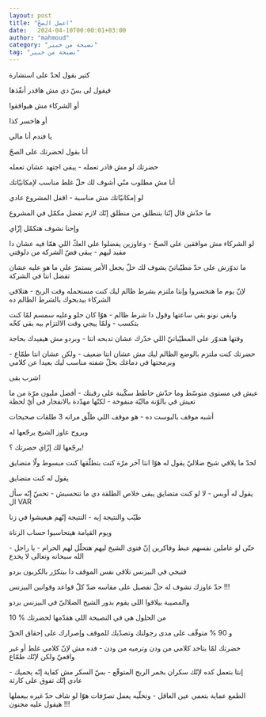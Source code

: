 ```yaml
---
layout: post
title: "اعمل الصحّ"
date:   2024-04-10T00:00:01+03:00
author: "mahmoud"
category: "نصيحة من خبير"
tag: "نصيحة من خبير"
---
```



كتير بقول لحدّ على استشارة

فيقول لي بسّ دي مش هاقدر أنفّذها

أو الشركاء مش هيوافقوا

أو هاخسر كذا




يا فندم أنا مالي

أنا بقول لحضرتك على الصحّ

حضرتك لو مش قادر تعمله - يبقى اجتهد عشان تعمله




أنا مش مطلوب منّي أشوف لك حلّ غلط مناسب لإمكانيّاتك

لو إمكانيّاتك مش مناسبة - اقفل المشروع عادي




ما حدّش قال إنّنا بننطلق من منطلق إنّك لازم تفضل مكمّل في
المشروع

وإحنا نشوف هتكمّل إزّاي




لو الشركاء مش موافقين على الصحّ - وعاوزين يفضلوا على العكّ
اللي همّا فيه عشان دا مفيد ليهم - يبقى فضّ الشركة من دلوقتي

ما تدوّرش على حدّ مطيّباتيّ يشوف لك حلّ يجعل الأمر يستمرّ على
ما هو عليه عشان تفضل انتا في الشركة

لإنّ يوم ما هتخسروا وإنتا ملتزم بشرط ظالم ليك كنت مستحمله
وقت الربح - هتلاقي الشركاء بيدبحوك بالشرط الظالم ده

وابقى نونو بقى ساعتها وقول دا شرط ظالم - هوّا كان حلو
وعليه سمسم لمّا كنت بتكسب - ولمّا ييجي وقت الالتزام بيه بقى كخّه




وقتها هتدوّر على المطيّباتيّ اللي خدّرك عشان تدبحه انتا -
وبردو مش هيفيدك بحاجة

حضرتك كنت ملتزم بالوضع الظالم ليك مش عشان انتا ضعيف -
ولكن عشان انتا طمّاع - وبرمجتها في دماغك بحلّ شفته مناسب ليك بعيدا عن
كلامي

اشرب بقى




عيش في مستوى متوسّط وما حدّش حاطط سكّينة على رقبتك - أفضل
مليون مرّة من ما تعيش في بالوّنة ماليّة منفوخة - لكنّها مهدّدة بالانفجار في
أيّ لحظة




أشبه موقف بالبوست ده - هو موقف اللي طلّق مراته 3 طلقات
صحيحات

ويروح عاوز الشيخ يرجّعها له

يرجّعها لك إزّاي حضرتك ؟!




لحدّ ما يلاقي شيخ ضلاليّ يقول له هوّا انتا آخر مرّة كنت
بتطلّقها كنت مبسوط ولّا متضايق

يقول له كنت متضايق

يقول له أوبس - لا لو كنت متضايق يبقى خلاص الطلقة دي ما
تتحسبش - تحسّ إنّه سأل ال VAR




طيّب والنتيجة إيه - النتيجة إنّهم هيعيشوا في زنا

ويوم القيامة هيتحاسبوا حساب الزناة

حتّى لو عاملين نفسهم عبط وفاكرين إنّ فتوى الشيخ ليهم هتحلّل
لهم الحرام - يا راجل - الله سبحانه وتعالى لا يخدع




فتيجي في البيزنس تلاقي نفس الموقف دا بيتكرّر بالكربون
بردو

حدّ عاوزك تشوف له حلّ تفصيل على مقاسه ضدّ كلّ قواعد وقوانين
البيزنس !!!

والمصيبة بيلاقوا اللي يقوم بدور الشيخ الضلاليّ في البيزنس
بردو




10 % من الحلول هي في النصيحة اللي هقدّمها لحضرتك

و 90 % متوقّف على مدى رجولتك وتصدّيك للموقف وإصرارك على
إحقاق الحقّ




حضرتك لمّا بتاخد كلامي من ودن وترميه من ودن - فده مش لإنّ
كلامي غلط أو غير واقعيّ ولكن لإنّك طمّاع

إنتا بتعمل كده لإنّك سكران بخمر الربح المتوقّع - بسّ السكر
مش كفاية إنّه يحميك - عادي إنّك تفوق على كارثة

الطمع عماية بتعمي عين العاقل - وتخلّيه يعمل تصرّفات هوّا لو
شاف حدّ غيره بيعملها هيقول عليه مجنون !!!
